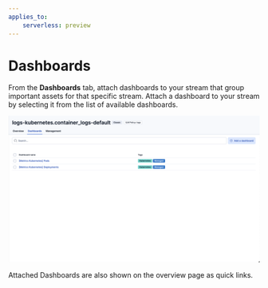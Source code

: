 ```yaml
---
applies_to:
    serverless: preview
---
```


# Dashboards

From the **Dashboards** tab, attach dashboards to your stream that group important assets for that specific stream. Attach a dashboard to your stream by selecting it from the list of available dashboards.

![alt text](<dashboards.png>)

Attached Dashboards are also shown on the overview page as quick links.